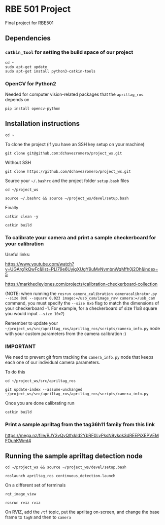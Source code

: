 # RBE 501 Project
Final project for RBE501

## Dependencies
### `catkin_tool` for setting the build space of our project
```
cd ~
sudo apt-get update
sudo apt-get install python3-catkin-tools
```

### OpenCV for Python2
Needed for computer vision-related packages that the `apriltag_ros` depends on
```
pip install opencv-python
```
## Installation instructions
```
cd ~
```
To clone the project (if you have an SSH key setup on your machine)
```
git clone git@github.com:dchavezromero/project_ws.git
```
Without SSH
```
git clone https://github.com/dchavezromero/project_ws.git
```
Source your `~/.bashrc` and the project folder `setup.bash` files
```
cd ~/project_ws
```
```
source ~/.bashrc && source ~/project_ws/devel/setup.bash
```
Finally
```
catkin clean -y
```
```
catkin build
```

### To calibrate your camera and print a sample checkerboard for your calibration
Useful links:

https://www.youtube.com/watch?v=UGArg1kQwFc&list=PLI79e6UyigXUgY9uMvNvmbnWqMfh0j2Oh&index=5

https://markhedleyjones.com/projects/calibration-checkerboard-collection

(NOTE: when running the `rosrun camera_calibration cameracalibrator.py --size 8x6 --square 0.023 image:=/usb_cam/image_raw camera:=/usb_cam` command, you must specify the `--size 8x6` flag to match the dimensions of your checkerboard -1.
For example, for a checkerboard of size 11x8 square you would input `--size 10x7`)

Remember to update your `~/project_ws/src/apriltag_ros/apriltag_ros/scripts/camera_info.py` node with your custom parameters from the camera calibration :)

### IMPORTANT

We need to prevent git from tracking the `camera_info.py` node that keeps each one of our individual camera parameters.

To do this

```
cd ~/project_ws/src/apriltag_ros
```
```
git update-index --assume-unchanged ~/project_ws/src/apriltag_ros/apriltag_ros/scripts/camera_info.py
```
Once you are done calibrating run
```
catkin build
```

### Print a sample apriltag from the tag36h11 family from this link

https://mega.nz/file/BJY3yQyQ#xkId2YbRF0LyPksN9ykok3dREEPiXEPVEMFOuhKWmt4

## Running the sample apriltag detection node
```
cd ~/project_ws && source ~/project_ws/devel/setup.bash
```
```
roslaunch apriltag_ros continuous_detection.launch
```
On a different set of terminals
```
rqt_image_view
```
```
rosrun rviz rviz
```
On RVIZ, add the `/tf` topic, put the apriltag on-screen, and change the base frame to `tagN` and then to `camera` 
